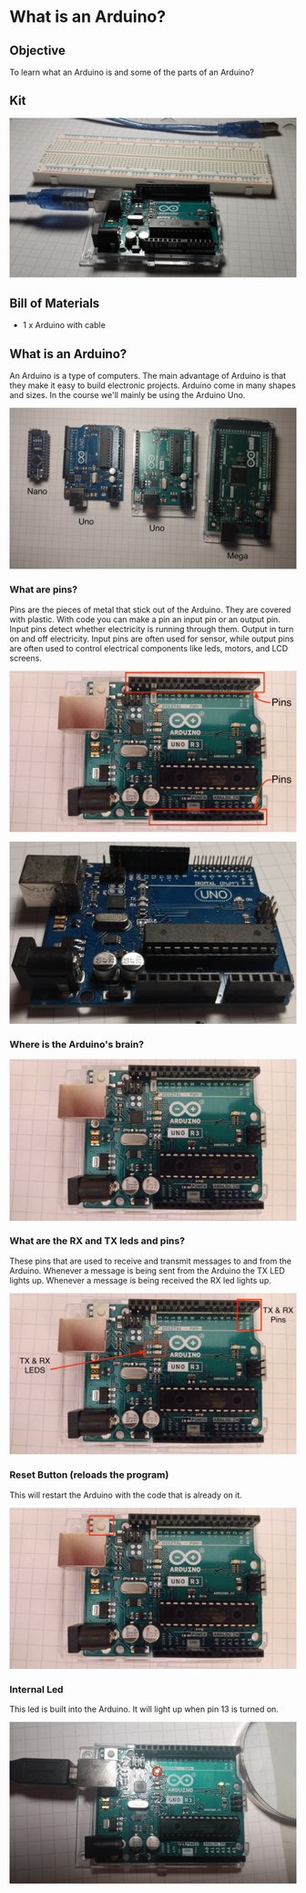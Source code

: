# What is an Arduino?

## Objective

To learn what an Arduino is and some of the parts of an Arduino?

## Kit

![Project](assets/what-is-an-arduino/kit.jpg)

## Bill of Materials

- 1 x Arduino with cable

## What is an Arduino?

An Arduino is a type of computers. The main advantage of Arduino is that they make it easy to build electronic projects. Arduino come in many shapes and sizes. In the course we'll mainly be using the Arduino Uno.

![Arduino](assets/what-is-an-arduino/what-is-an-arduino.jpg)

### What are pins?

Pins are the pieces of metal that stick out of the Arduino. They are covered with plastic. With code you can make a pin an input pin or an output pin. Input pins detect whether electricity is running through them. Output in turn on and off electricity. Input pins are often used for sensor, while output pins are often used to control electrical components like leds, motors, and LCD screens.

![Arduino](assets/what-is-an-arduino/arduino-pins.jpg)

![Arduino](assets/what-is-an-arduino/arduino-pins-without-cover.jpg)

### Where is the Arduino's brain?

![Arduino](assets/what-is-an-arduino/arduino.jpg)

### What are the RX and TX leds and pins?

These pins that are used to receive and transmit messages to and from the Arduino. Whenever a message is being sent from the Arduino the TX LED lights up. Whenever a message is being received the RX led lights up.

![Arduino](assets/what-is-an-arduino/arduino-tx-rx.jpg)

### Reset Button (reloads the program)

This will restart the Arduino with the code that is already on it.

![Arduino](assets/what-is-an-arduino/arduino-reset-btn.jpg)

### Internal Led

This led is built into the Arduino. It will light up when pin 13 is turned on.

![Arduino](assets/what-is-an-arduino/led.jpg)

